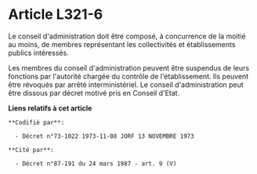 # Article L321-6

Le conseil d'administration doit être composé, à concurrence de la moitié au moins, de membres représentant les collectivités
et établissements publics intéressés.

Les membres du conseil d'administration peuvent être suspendus de leurs fonctions par l'autorité chargée du contrôle de
l'établissement. Ils peuvent être révoqués par arrêté interministériel. Le conseil d'administration peut être dissous par
décret motivé pris en Conseil d'Etat.

**Liens relatifs à cet article**

	**Codifié par**:

	  - Décret n°73-1022 1973-11-08 JORF 13 NOVEMBRE 1973

	**Cité par**:

	  - Décret n°87-191 du 24 mars 1987 - art. 9 (V)

